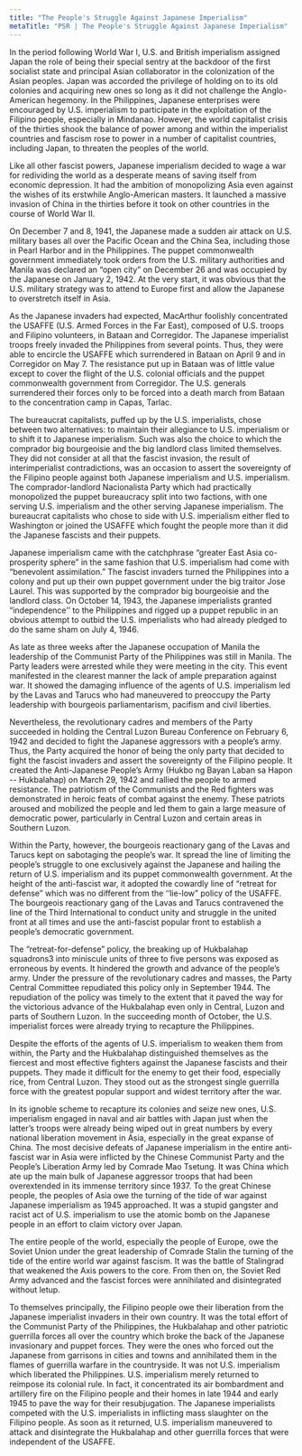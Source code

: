 ```yaml
---
title: "The People's Struggle Against Japanese Imperialism"
metaTitle: "PSR | The People's Struggle Against Japanese Imperialism"
---
```


In the period following World War I, U.S. and British imperialism assigned Japan the role of being their special sentry at the backdoor of the first socialist state and principal Asian collaborator in the colonization of the Asian peoples. Japan was accorded the privilege of holding on to its old colonies and acquiring new ones so long as it did not challenge the Anglo-American hegemony. In the Philippines, Japanese enterprises were encouraged by U.S. imperialism to participate in the exploitation of the Filipino people, especially in Mindanao. However, the world capitalist crisis of the thirties shook the balance of power among and within the imperialist countries and fascism rose to power in a number of capitalist countries, including Japan, to threaten the peoples of the world.

Like all other fascist powers, Japanese imperialism decided to wage a war for redividing the world as a desperate means of saving itself from economic depression. It had the ambition of monopolizing Asia even against the wishes of its erstwhile Anglo-American masters. It launched a massive invasion of China in the thirties before it took on other countries in the course of World War II.

On December 7 and 8, 1941, the Japanese made a sudden air attack on U.S. military bases all over the Pacific Ocean and the China Sea, including those in Pearl Harbor and in the Philippines. The puppet commonwealth government immediately took orders from the U.S. military authorities and Manila was declared an “open city” on December 26 and was occupied by the Japanese on January 2, 1942. At the very start, it was obvious that the U.S. military strategy was to attend to Europe first and allow the Japanese to overstretch itself in Asia.

As the Japanese invaders had expected, MacArthur foolishly concentrated the USAFFE (U.S. Armed Forces in the Far East), composed of U.S. troops and Filipino volunteers, in Bataan and Corregidor. The Japanese imperialist troops freely invaded the Philippines from several points. Thus, they were able to encircle the USAFFE which surrendered in Bataan on April 9 and in Corregidor on May 7. The resistance put up in Bataan was of little value except to cover the flight of the U.S. colonial officials and the puppet commonwealth government from Corregidor. The U.S. generals surrendered their forces only to be forced into a death march from Bataan to the concentration camp in Capas, Tarlac.

The bureaucrat capitalists, puffed up by the U.S. imperialists, chose between two alternatives: to maintain their allegiance to U.S. imperialism or to shift it to Japanese imperialism. Such was also the choice to which the comprador big bourgeoisie and the big landlord class limited themselves. They did not consider at all that the fascist invasion, the result of interimperialist contradictions, was an occasion to assert the sovereignty of the Filipino people against both Japanese imperialism and U.S. imperialism. The comprador-landlord Nacionalista Party which had practically monopolized the puppet bureaucracy split into two factions, with one serving U.S. imperialism and the other serving Japanese imperialism. The bureaucrat capitalists who chose to side with U.S. imperialism either fled to Washington or joined the USAFFE which fought the people more than it did the Japanese fascists and their puppets.

Japanese imperialism came with the catchphrase “greater East Asia co-prosperity sphere” in the same fashion that U.S. imperialism had come with “benevolent assimilation.” The fascist invaders turned the Philippines into a colony and put up their own puppet government under the big traitor Jose Laurel. This was supported by the comprador big bourgeoisie and the landlord class. On October 14, 1943, the Japanese imperialists granted “independence’’ to the Philippines and rigged up a puppet republic in an obvious attempt to outbid the U.S. imperialists who had already pledged to do the same sham on July 4, 1946.

As late as three weeks after the Japanese occupation of Manila the leadership of the Communist Party of the Philippines was still in Manila. The Party leaders were arrested while they were meeting in the city. This event manifested in the clearest manner the lack of ample preparation against war. It showed the damaging influence of the agents of U.S. imperialism led by the Lavas and Tarucs who had maneuvered to preoccupy the Party leadership with bourgeois parliamentarism, pacifism and civil liberties.

Nevertheless, the revolutionary cadres and members of the Party succeeded in holding the Central Luzon Bureau Conference on February 6, 1942 and decided to fight the Japanese aggressors with a people’s army. Thus, the Party acquired the honor of being the only party that decided to fight the fascist invaders and assert the sovereignty of the Filipino people. It created the Anti-Japanese People’s Army (Hukbo ng Bayan Laban sa Hapon -- Hukbalahap) on March 29, 1942 and rallied the people to armed resistance. The patriotism of the Communists and the Red fighters was demonstrated in heroic feats of combat against the enemy. These patriots aroused and mobilized the people and led them to gain a large measure of democratic power, particularly in Central Luzon and certain areas in Southern Luzon.

Within the Party, however, the bourgeois reactionary gang of the Lavas and Tarucs kept on sabotaging the people’s war. It spread the line of limiting the people’s struggle to one exclusively against the Japanese and hailing the return of U.S. imperialism and its puppet commonwealth government. At the height of the anti-fascist war, it adopted the cowardly line of “retreat for defense” which was no different from the ‘‘lie-low” policy of the USAFFE. The bourgeois reactionary gang of the Lavas and Tarucs contravened the line of the Third International to conduct unity and struggle in the united front at all times and use the anti-fascist popular front to establish a people’s democratic government.

The “retreat-for-defense” policy, the breaking up of Hukbalahap squadrons3 into miniscule units of three to five persons was exposed as erroneous by events. It hindered the growth and advance of the people’s army. Under the pressure of the revolutionary cadres and masses, the Party Central Committee repudiated this policy only in September 1944. The repudiation of the policy was timely to the extent that it paved the way for the victorious advance of the Hukbalahap even only in Central, Luzon and parts of Southern Luzon. In the succeeding month of October, the U.S. imperialist forces were already trying to recapture the Philippines.

Despite the efforts of the agents of U.S. imperialism to weaken them from within, the Party and the Hukbalahap distinguished themselves as the fiercest and most effective fighters against the Japanese fascists and their puppets. They made it difficult for the enemy to get their food, especially rice, from Central Luzon. They stood out as the strongest single guerrilla force with the greatest popular support and widest territory after the war.

In its ignoble scheme to recapture its colonies and seize new ones, U.S. imperialism engaged in naval and air battles with Japan just when the latter’s troops were already being wiped out in great numbers by every national liberation movement in Asia, especially in the great expanse of China. The most decisive defeats of Japanese imperialism in the entire anti-fascist war in Asia were inflicted by the Chinese Communist Party and the People’s Liberation Army led by Comrade Mao Tsetung. It was China which ate up the main bulk of Japanese aggressor troops that had been overextended in its immense territory since 1937. To the great Chinese people, the peoples of Asia owe the turning of the tide of war against Japanese imperialism as 1945 approached. It was a stupid gangster and racist act of U.S. imperialism to use the atomic bomb on the Japanese people in an effort to claim victory over Japan.

The entire people of the world, especially the people of Europe, owe the Soviet Union under the great leadership of Comrade Stalin the turning of the tide of the entire world war against fascism. It was the battle of Stalingrad that weakened the Axis powers to the core. From then on, the Soviet Red Army advanced and the fascist forces were annihilated and disintegrated without letup.

To themselves principally, the Filipino people owe their liberation from the Japanese imperialist invaders in their own country. It was the total effort of the Communist Party of the Philippines, the Hukbalahap and other patriotic guerrilla forces all over the country which broke the back of the Japanese invasionary and puppet forces. They were the ones who forced out the Japanese from garrisons in cities and towns and annihilated them in the flames of guerrilla warfare in the countryside. It was not U.S. imperialism which liberated the Philippines. U.S. imperialism merely returned to reimpose its colonial rule. In fact, it concentrated its air bombardment and artillery fire on the Filipino people and their homes in late 1944 and early 1945 to pave the way for their resubjugation. The Japanese imperialists competed with the U.S. imperialists in inflicting mass slaughter on the Filipino people. As soon as it returned, U.S. imperialism maneuvered to attack and disintegrate the Hukbalahap and other guerrilla forces that were independent of the USAFFE.
